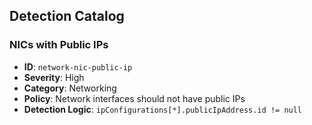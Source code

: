 ## Detection Catalog

### NICs with Public IPs
- **ID**: `network-nic-public-ip`
- **Severity**: High
- **Category**: Networking
- **Policy**: Network interfaces should not have public IPs
- **Detection Logic**: `ipConfigurations[*].publicIpAddress.id != null`
